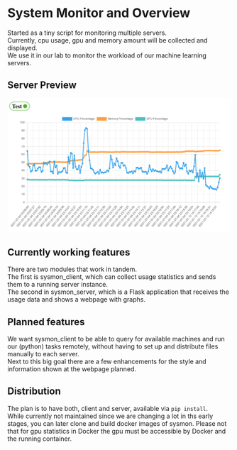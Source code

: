 # System Monitor and Overview
 
Started as a tiny script for monitoring multiple servers.  
Currently, cpu usage, gpu and memory amount will be collected and displayed.  
We use it in our lab to monitor the workload of our machine learning servers.

## Server Preview

![Sysmon preview](img/preview.png)

## Currently working features

There are two modules that work in tandem.  
The first is sysmon_client, which can collect usage statistics and sends them to a running server instance.  
The second in sysmon_server, which is a Flask application that receives the usage data and shows a webpage with graphs.

## Planned features

We want sysmon_client to be able to query for available machines and run our (python) tasks remotely, without having to set up and distribute files manually to each server.  
Next to this big goal there are a few enhancements for the style and information shown at the webpage planned.

## Distribution

The plan is to have both, client and server, available via `pip install`.  
While currently not maintained since we are changing a lot in ths early stages, you can later clone and build docker images of sysmon. Please not that for gpu statistics in Docker the gpu must be accessible by Docker and the running container.